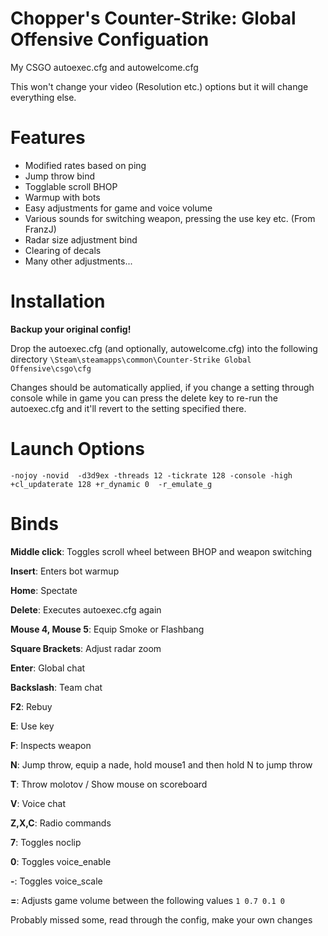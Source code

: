 # Chopper's Counter-Strike: Global Offensive Configuation
 My CSGO autoexec.cfg and autowelcome.cfg
 
 This won't change your video (Resolution etc.) options but it will change everything else.
# Features
* Modified rates based on ping
* Jump throw bind
* Togglable scroll BHOP
* Warmup with bots
* Easy adjustments for game and voice volume
* Various sounds for switching weapon, pressing the use key etc. (From FranzJ)
* Radar size adjustment bind
* Clearing of decals
* Many other adjustments...

# Installation
**Backup your original config!**

Drop the autoexec.cfg (and optionally, autowelcome.cfg) into the following directory
`\Steam\steamapps\common\Counter-Strike Global Offensive\csgo\cfg`

Changes should be automatically applied, if you change a setting through console while in game
you can press the delete key to re-run the autoexec.cfg and it'll revert to the setting specified there.

# Launch Options

`-nojoy -novid  -d3d9ex -threads 12 -tickrate 128 -console -high +cl_updaterate 128 +r_dynamic 0  -r_emulate_g`

# Binds
**Middle click**: Toggles scroll wheel between BHOP and weapon switching

**Insert**: Enters bot warmup

**Home**: Spectate

**Delete**: Executes autoexec.cfg again

**Mouse 4, Mouse 5**: Equip Smoke or Flashbang

**Square Brackets**: Adjust radar zoom

**Enter**: Global chat

**Backslash**: Team chat

**F2**: Rebuy

**E**: Use key

**F**: Inspects weapon

**N**: Jump throw, equip a nade, hold mouse1 and then hold N to jump throw

**T**: Throw molotov / Show mouse on scoreboard

**V**: Voice chat

**Z,X,C**: Radio commands

**7**: Toggles noclip

**0**: Toggles voice_enable

**-**: Toggles voice_scale

**=**: Adjusts game volume between the following values `1 0.7 0.1 0`

Probably missed some, read through the config, make your own changes
